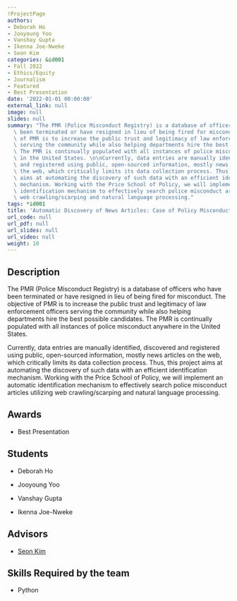 ```yaml
---
!ProjectPage
authors:
- Deborah Ho
- Jooyoung Yoo
- Vanshay Gupta
- Ikenna Joe-Nweke
- Seon Kim
categories: &id001
- Fall 2022
- Ethics/Equity
- Journalism
- Featured
- Best Presentation
date: '2022-01-01 00:00:00'
external_link: null
image: null
slides: null
summary: "The PMR (Police Misconduct Registry) is a database of officers who have\
  \ been terminated or have resigned in lieu of being fired for misconduct.  The objective\
  \ of PMR is to increase the public trust and legitimacy of law enforcement officers\
  \ serving the community while also helping departments hire the best possible candidates.\
  \ The PMR is continually populated with all instances of police misconduct anywhere\
  \ in the United States. \n\nCurrently, data entries are manually identified, discovered\
  \ and registered using public, open-sourced information, mostly news articles on\
  \ the web, which critically limits its data collection process. Thus, this project\
  \ aims at automating the discovery of such data with an efficient identification\
  \ mechanism. Working with the Price School of Policy, we will implement an automatic\
  \ identification mechanism to effectively search police misconduct articles utilizing\
  \ web crawling/scarping and natural language processing."
tags: *id001
title: 'Automatic Discovery of News Articles: Case of Policy Misconduct'
url_code: null
url_pdf: null
url_slides: null
url_video: null
weight: 10
---
```

## Description

The PMR (Police Misconduct Registry) is a database of officers who have been terminated or have resigned in lieu of being fired for misconduct.  The objective of PMR is to increase the public trust and legitimacy of law enforcement officers serving the community while also helping departments hire the best possible candidates. The PMR is continually populated with all instances of police misconduct anywhere in the United States. 

Currently, data entries are manually identified, discovered and registered using public, open-sourced information, mostly news articles on the web, which critically limits its data collection process. Thus, this project aims at automating the discovery of such data with an efficient identification mechanism. Working with the Price School of Policy, we will implement an automatic identification mechanism to effectively search police misconduct articles utilizing web crawling/scarping and natural language processing.



## Awards
* Best Presentation





## Students

* Deborah Ho

* Jooyoung Yoo

* Vanshay Gupta

* Ikenna Joe-Nweke

## Advisors

* [Seon Kim](../../../author/seon-kim)

## Skills Required by the team


* Python